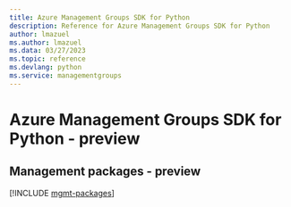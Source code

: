 ```yaml
---
title: Azure Management Groups SDK for Python
description: Reference for Azure Management Groups SDK for Python
author: lmazuel
ms.author: lmazuel
ms.data: 03/27/2023
ms.topic: reference
ms.devlang: python
ms.service: managementgroups
---
```

# Azure Management Groups SDK for Python - preview

## Management packages - preview
[!INCLUDE [mgmt-packages](management-groups-mgmt-index.md)]